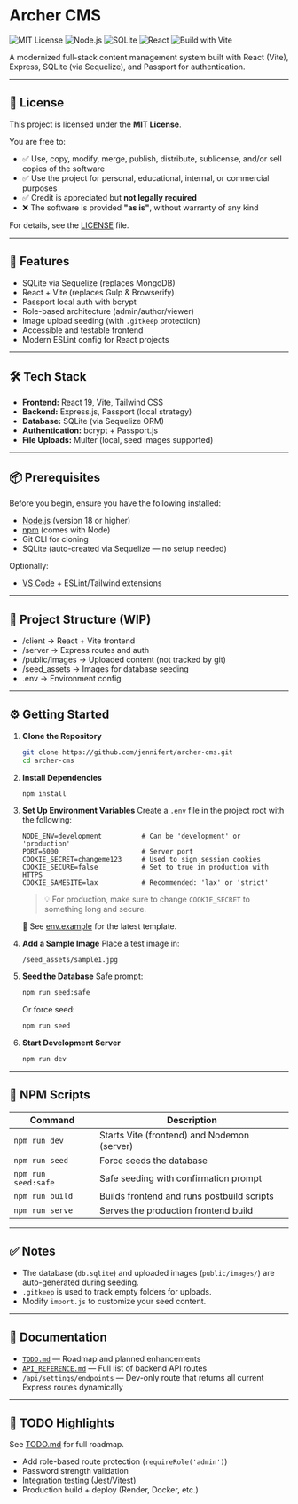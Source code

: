 # Archer CMS

![MIT License](https://img.shields.io/badge/license-MIT-blue.svg)
![Node.js](https://img.shields.io/badge/node-18%2B-brightgreen)
![SQLite](https://img.shields.io/badge/database-SQLite-lightgrey)
![React](https://img.shields.io/badge/frontend-React%2019-blue)
![Build with Vite](https://img.shields.io/badge/bundler-Vite-646CFF)

A modernized full-stack content management system built with React (Vite), Express, SQLite (via Sequelize), and Passport for authentication.

---

## 📄 License

This project is licensed under the **MIT License**.

You are free to:
- ✅ Use, copy, modify, merge, publish, distribute, sublicense, and/or sell copies of the software  
- ✅ Use the project for personal, educational, internal, or commercial purposes  
- ✅ Credit is appreciated but **not legally required**  
- ❌ The software is provided **"as is"**, without warranty of any kind

For details, see the [LICENSE](./LICENSE) file.

---

## 🚀 Features
- SQLite via Sequelize (replaces MongoDB)
- React + Vite (replaces Gulp & Browserify)
- Passport local auth with bcrypt
- Role-based architecture (admin/author/viewer)
- Image upload seeding (with `.gitkeep` protection)
- Accessible and testable frontend
- Modern ESLint config for React projects

---

## 🛠 Tech Stack

- **Frontend:** React 19, Vite, Tailwind CSS
- **Backend:** Express.js, Passport (local strategy)
- **Database:** SQLite (via Sequelize ORM)
- **Authentication:** bcrypt + Passport.js
- **File Uploads:** Multer (local, seed images supported)

---

## 📦 Prerequisites
Before you begin, ensure you have the following installed:

- [Node.js](https://nodejs.org/) (version 18 or higher)
- [npm](https://www.npmjs.com/) (comes with Node)
- Git CLI for cloning
- SQLite (auto-created via Sequelize — no setup needed)

Optionally:
- [VS Code](https://code.visualstudio.com/) + ESLint/Tailwind extensions

---

## 🧭 Project Structure (WIP)
- /client -> React + Vite frontend
- /server -> Express routes and auth
- /public/images -> Uploaded content (not tracked by git)
- /seed_assets -> Images for database seeding
- .env -> Environment config

---

## ⚙️ Getting Started

1. **Clone the Repository**
    ```bash
    git clone https://github.com/jennifert/archer-cms.git
    cd archer-cms
    ```

2. **Install Dependencies**
    ```bash
    npm install
    ```

3. **Set Up Environment Variables**
   Create a `.env` file in the project root with the following:
   
   ```env
   NODE_ENV=development          # Can be 'development' or 'production'
   PORT=5000                     # Server port
   COOKIE_SECRET=changeme123     # Used to sign session cookies
   COOKIE_SECURE=false           # Set to true in production with HTTPS
   COOKIE_SAMESITE=lax           # Recommended: 'lax' or 'strict'
   ```
   
   > 💡 For production, make sure to change `COOKIE_SECRET` to something long and secure.
   
   📄 See [env.example](./env.example) for the latest template.

4. **Add a Sample Image**
    Place a test image in:
    ```
    /seed_assets/sample1.jpg
    ```

5. **Seed the Database**
    Safe prompt:
    ```bash
    npm run seed:safe
    ```

    Or force seed:
    ```bash
    npm run seed
    ```

6. **Start Development Server**
    ```bash
    npm run dev
    ```

---

## 📜 NPM Scripts

| Command             | Description                                 |
|---------------------|---------------------------------------------|
| `npm run dev`       | Starts Vite (frontend) and Nodemon (server) |
| `npm run seed`      | Force seeds the database                    |
| `npm run seed:safe` | Safe seeding with confirmation prompt       |
| `npm run build`     | Builds frontend and runs postbuild scripts  |
| `npm run serve`     | Serves the production frontend build        |

---

## ✅ Notes

- The database (`db.sqlite`) and uploaded images (`public/images/`) are auto-generated during seeding.
- `.gitkeep` is used to track empty folders for uploads.
- Modify `import.js` to customize your seed content.

---

## 📘 Documentation

- [`TODO.md`](./TODO.md) — Roadmap and planned enhancements
- [`API_REFERENCE.md`](./API_REFERENCE.md) — Full list of backend API routes
- `/api/settings/endpoints` — Dev-only route that returns all current Express routes dynamically



---

## 📌 TODO Highlights

See [TODO.md](TODO.md) for full roadmap.

- Add role-based route protection (`requireRole('admin')`)
- Password strength validation
- Integration testing (Jest/Vitest)
- Production build + deploy (Render, Docker, etc.)